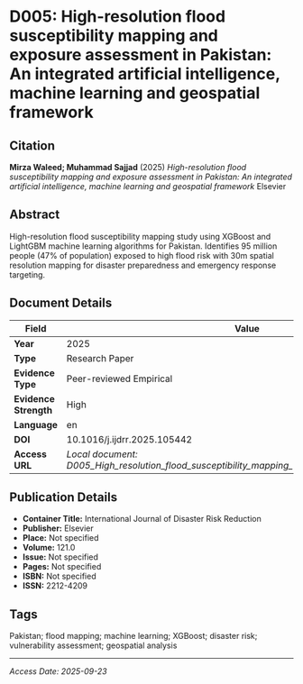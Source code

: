 # D005: High-resolution flood susceptibility mapping and exposure assessment in Pakistan: An integrated artificial intelligence, machine learning and geospatial framework

## Citation

**Mirza Waleed; Muhammad Sajjad** (2025)
*High-resolution flood susceptibility mapping and exposure assessment in Pakistan: An integrated artificial intelligence, machine learning and geospatial framework*
Elsevier

## Abstract

High-resolution flood susceptibility mapping study using XGBoost and LightGBM machine learning algorithms for Pakistan. Identifies 95 million people (47% of population) exposed to high flood risk with 30m spatial resolution mapping for disaster preparedness and emergency response targeting.

## Document Details

| Field | Value |
|-------|-------|
| **Year** | 2025 |
| **Type** | Research Paper |
| **Evidence Type** | Peer-reviewed Empirical |
| **Evidence Strength** | High |
| **Language** | en |
| **DOI** | 10.1016/j.ijdrr.2025.105442 |
| **Access URL** | *Local document: D005_High_resolution_flood_susceptibility_mapping_Pakistan_AI_ML_framework.pdf* |

## Publication Details

- **Container Title:** International Journal of Disaster Risk Reduction
- **Publisher:** Elsevier
- **Place:** Not specified
- **Volume:** 121.0
- **Issue:** Not specified
- **Pages:** Not specified
- **ISBN:** Not specified
- **ISSN:** 2212-4209

## Tags

Pakistan; flood mapping; machine learning; XGBoost; disaster risk; vulnerability assessment; geospatial analysis

---
*Access Date: 2025-09-23*
